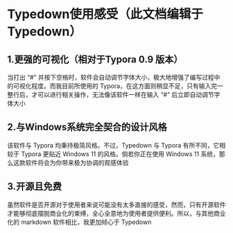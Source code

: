 # Typedown使用感受（此文档编辑于Typedown）

## 1.更强的可视化（相对于Typora 0.9 版本）

当打出 “#” 并按下空格时，软件会自动调节字体大小，极大地增强了编写过程中的可视化程度。而我目前所使用的 Typora，在这方面则稍显不足，只有输入完一整行后，才可以进行相关操作，无法像该软件一样在输入 “#” 后立即自动调节字体大小

## 2.与Windows系统完全契合的设计风格

该软件与 Typora 均秉持极简风格。不过，Typedown 与 Typora 有所不同，它相较于 Typora 更贴近 Windows 11 的风格。倘若你正在使用 Windows 11 系统，那么这款软件将会为你带来极为协调的观感体验

## 3.开源且免费

虽然软件是否开源对于使用者来说可能没有太多直接的感受，然而，只有开源软件才能够彻底摆脱商业化的束缚，全心全意地为使用者提供便利。所以，与其他商业化的 markdown 软件相比，我更加倾心于 Typedown


